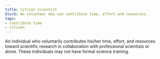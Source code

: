 ```yaml
---
title: Citizen scientist
blurb: An volunteer who can contribute time, effort and resources.
tags:
- contribute time
- citizen
---
```

An individual who voluntarily contributes his/her time, effort, and resources toward scientific research in collaboration with professional scientists or alone. These individuals may not have formal science training.